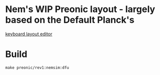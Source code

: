 # Nem's WIP Preonic layout - largely based on the Default Planck's

[keyboard layout editor](http://www.keyboard-layout-editor.com/#/gists/9620001c3acdde84dc70322c688cd3df)

# Build

`make preonic/rev1:nemsim:dfu`
